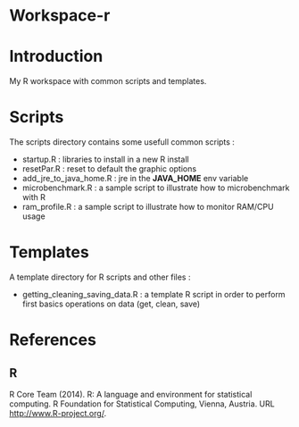 Workspace-r
===========

# Introduction
My R workspace with common scripts and templates. 

# Scripts
The scripts directory contains some usefull common scripts :

* startup.R : libraries to install in a new R install
* resetPar.R : reset to default the graphic options
* add_jre_to_java_home.R : jre in the **JAVA_HOME** env variable
* microbenchmark.R : a sample script to illustrate how to microbenchmark with R
* ram_profile.R : a sample script to illustrate how to monitor RAM/CPU usage

# Templates
A template directory for R scripts and other files :

* getting_cleaning_saving_data.R : a template R script in order to perform first basics operations on data (get, clean, save)

# References

## R

  R Core Team (2014). R: A language and environment
  for statistical computing. R Foundation for
  Statistical Computing, Vienna, Austria. URL
  http://www.R-project.org/.